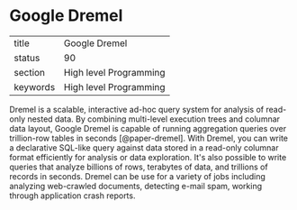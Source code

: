 # Google Dremel


|          |                        |
| -------- | ---------------------- |
| title    | Google Dremel          | 
| status   | 90                     |
| section  | High level Programming |
| keywords | High level Programming |


 
Dremel is a scalable, interactive ad-hoc query system for analysis of
read-only nested data. By combining multi-level execution trees and
columnar data layout, Google Dremel is capable of running aggregation
queries over trillion-row tables in seconds [@paper-dremel]. With
Dremel, you can write a declarative SQL-like query against data stored
in a read-only columnar format efficiently for analysis or data
exploration.  It's also possible to write queries that analyze
billions of rows, terabytes of data, and trillions of records in
seconds. Dremel can be use for a variety of jobs including analyzing
web-crawled documents, detecting e-mail spam, working through
application crash reports.

